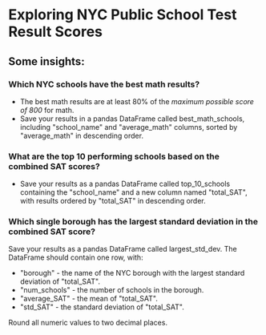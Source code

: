 # **Exploring NYC Public School Test Result Scores**

## Some insights:
### **Which NYC schools have the best math results?**

- The best math results are at least 80% of the *maximum possible score of 800* for math.
- Save your results in a pandas DataFrame called best_math_schools, including "school_name" and "average_math" columns, sorted by "average_math" in descending order.

### What are the top 10 performing schools based on the combined SAT scores?

- Save your results as a pandas DataFrame called top_10_schools containing the "school_name" and a new column named "total_SAT", with results ordered by "total_SAT" in descending order.

### Which single borough has the largest standard deviation in the combined SAT score?

Save your results as a pandas DataFrame called largest_std_dev.
The DataFrame should contain one row, with:
- "borough" - the name of the NYC borough with the largest standard deviation of "total_SAT".
- "num_schools" - the number of schools in the borough.
- "average_SAT" - the mean of "total_SAT".
- "std_SAT" - the standard deviation of "total_SAT".

Round all numeric values to two decimal places.